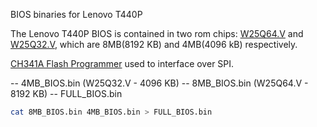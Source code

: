 BIOS binaries for Lenovo T440P

The Lenovo T440P BIOS is contained in two rom chips: [W25Q64.V](https://www.pjrc.com/store/w25q64fv.pdf) and [W25Q32.V](https://www.elinux.org/images/f/f5/Winbond-w25q32.pdf), which are 8MB(8192 KB) and 4MB(4096 kB) respectively.  

[CH341A Flash Programmer](https://tinyurl.com/ch341aEbay) used to interface over SPI.  

-- 4MB_BIOS.bin (W25Q32.V - 4096 KB)
-- 8MB_BIOS.bin (W25Q64.V - 8192 KB)
-- FULL_BIOS.bin
   ```bash 
   cat 8MB_BIOS.bin 4MB_BIOS.bin > FULL_BIOS.bin
   ```
